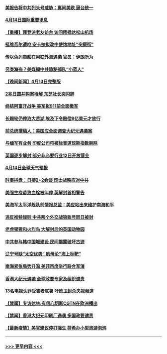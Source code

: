 #### [美报告将中共列头号威胁：离间美欧 逼台统一](../pages/prog202/a103095875.md?t=04142101) 
#### [4月14日国际重要讯息](../pages/prog202/a103095817.md?t=04142101) 
#### [【重播】拜登派老友访台 访问团抵达松山机场](../pages/prog202/a103095812.md?t=04142101) 
#### [挺维吾尔遭呛 安卡拉拟改中使馆地址“突厥街”](../pages/prog202/a103095720.md?t=04142101) 
#### [传以色列商船在阿联外海遇袭 官员：伊朗所为](../pages/prog202/a103095691.md?t=04142101) 
#### [另类海盗？美媒揭中共隐秘部队“小蓝人”](../pages/prog202/a103095637.md?t=04142101) 
#### [【晚间新闻】4月13日完整版](../pages/prog202/a103095664.md?t=04142101) 
#### [2兆日圆并购案待解 东芝社长突闪辞](../pages/prog202/a103095658.md?t=04142101) 
#### [终结阿富汗战争 美军拟911前全面撤军](../pages/prog202/a103095629.md?t=04142101) 
#### [长赐轮仍停泊大苦湖 埃及下令赔偿9亿美元才放行](../pages/prog202/a103095620.md?t=04142101) 
#### [前总统撰稿人：美国应全面调查大纪元遇袭案](../pages/prog202/a103095616.md?t=04142101) 
#### [与缅军有业务 印度公司将被标普道琼斯指数剔除](../pages/prog202/a103095170.md?t=04142101) 
#### [英国逐步解封 部分非必要行业12日开放营业](../pages/prog202/a103095466.md?t=04142101) 
#### [4月14日全球天气预报](../pages/prog202/a103095504.md?t=04142101) 
#### [时事拼盘：日德2+2会谈 印太战略应对中共](../pages/prog202/a103095501.md?t=04142101) 
#### [美强生疫苗致血栓被叫停 英解封首相警告](../pages/prog202/a103095510.md?t=04142101) 
#### [美海军太平洋舰队前情报总监：美应站出来维护南海和平](../pages/prog202/a103095484.md?t=04142101) 
#### [违反推特规则 中共两个外交战狼账号同日被封](../pages/prog202/a103095427.md?t=04142101) 
#### [老虎猩猩和火烈鸟 大解封后的英国动物园](../pages/prog202/a103095452.md?t=04142101) 
#### [中共参与韩中国城建设 民间揭露破坏古迹](../pages/prog202/a103095415.md?t=04142101) 
#### [辽宁号缺“太空优势” 航母沦“海上标靶”](../pages/prog202/a103094604.md?t=04142101) 
#### [南海紧张局势升温 美菲再度举行联合军演](../pages/prog202/a103094707.md?t=04142101) 
#### [香港大纪元遇袭 全球政要专家及组织谴责](../pages/prog202/a103095382.md?t=04142101) 
#### [13名电视认罪受害者联署 吁欧卫封杀央视频道](../pages/prog202/a103095254.md?t=04142101) 
#### [【禁闻】专访达林:有信心切断CGTN在欧洲播出](../pages/prog202/a103095320.md?t=04142101) 
#### [【禁闻】香港大纪元印刷厂遇袭 多国政要谴责](../pages/prog202/a103095300.md?t=04142101) 
#### [【最新疫情】美官建议停打强生 荷希办小型旅游泡泡](../pages/prog202/a103095293.md?t=04142101) 

----
#### [ >>> 更早内容 <<< ](../indexes/prog202-earlier.md)
